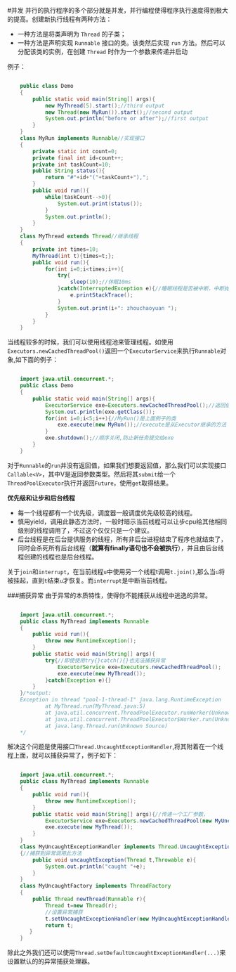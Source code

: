 #并发
并行的执行程序的多个部分就是并发，并行编程使得程序执行速度得到极大的提高。创建新执行线程有两种方法：

- 一种方法是将类声明为 `Thread` 的子类；
- 一种方法是声明实现 `Runnable` 接口的类。该类然后实现 `run` 方法。然后可以分配该类的实例，在创建 `Thread` 时作为一个参数来传递并启动

例子：

```java

    public class Demo
    {
    	public static void main(String[] args){
    		new MyThread(5).start();//third output
    		new Thread(new MyRun()).start();//second output
    		System.out.println("before or after");//first output
    	}
    }
    class MyRun implements Runnable//实现接口
    {
    	private static int count=0;
    	private final int id=count++;
    	private int taskCount=10;
    	public String status(){
    		return "#"+id+"("+taskCount+"),";
    	}
    	public void run(){
    		while(taskCount-->0){
    			System.out.print(status());
    		}
    		System.out.println();
    	}
    }
    class MyThread extends Thread//继承线程
    {
    	private int times=10;
    	MyThread(int t){times=t;};
    	public void run(){
    		for(int i=0;i<times;i++){			
    			try{
    				sleep(10);//休眠10ms
    			}catch(InterruptedException e){//睡眠线程是否被中断，中断抛出异常
    				e.printStackTrace();
    			}
    			System.out.print(i+": zhouchaoyuan ");
    		}
    	}
    }

```

当线程较多的时候，我们可以使用线程池来管理线程。如使用
`Executors.newCachedThreadPool()`返回一个`ExecutorService`来执行`Runnable`对象,如下面的例子：

```java

    import java.util.concurrent.*;
    public class Demo
    {
    	public static void main(String[] args){
    		ExecutorService exe=Executors.newCachedThreadPool();//返回值向上转型
			System.out.println(exe.getClass());
    		for(int i=0;i<5;i++){//MyRun()是上面例子的类
    			exe.execute(new MyRun());//execute是从Executor继承的方法
    		}
    		exe.shutdown();//顺序关闭,防止新任务提交给exe
    	}
    }

```

对于`Runnable`的`run`并没有返回值，如果我们想要返回值，那么我们可以实现接口`Callable<V>`，其中V是返回参数类型。然后将其`submit`给一个`ThreadPoolExecutor`执行并返回`Future`，使用`get`取得结果。

**优先级和让步和后台线程**

- 每一个线程都有一个优先级，调度器一般调度优先级较高的线程。
- 慎用yield，调用此静态方法时，一般时暗示当前线程可以让步cpu给其他相同级别的线程调用了，不过这个仅仅只是一个建议。
- 后台线程是在后台提供服务的线程，所有非后台进程结束了程序也就结束了，同时会杀死所有后台线程（**就算有finally语句也不会被执行**），并且由后台线程创建的线程也是后台线程。

关于`join`和`interrupt`，在当前线程`u`中使用另一个线程t调用`t.join()`,那么当`u`将被挂起，直到`t`结束`u`才恢复。而`interrupt`是中断当前线程。

###捕获异常
由于异常的本质特性，使得你不能捕获从线程中逃逸的异常。

```java

    import java.util.concurrent.*;
    public class MyThread implements Runnable
    {
    	public void run(){
    		throw new RuntimeException();
    	}
    	public static void main(String[] args){
    		try{//即使使用try{}catch(){}也无法捕获异常
    			ExecutorService exe=Executors.newCachedThreadPool();
    			exe.execute(new MyThread());
    		}catch(Exception e){}
    	}
    }/*output:
	Exception in thread "pool-1-thread-1" java.lang.RuntimeException
        	at MyThread.run(MyThread.java:5)
        	at java.util.concurrent.ThreadPoolExecutor.runWorker(Unknown Source)
        	at java.util.concurrent.ThreadPoolExecutor$Worker.run(Unknown Source)
        	at java.lang.Thread.run(Unknown Source)
	*/

```

解决这个问题是使用接口`Thread.UncaughtExceptionHandler`,将其附着在一个线程上面，就可以捕获异常了，例子如下：

```java

    import java.util.concurrent.*;
    public class MyThread implements Runnable
    {
    	public void run(){
    		throw new RuntimeException();
    	}
    	public static void main(String[] args){//传递一个工厂参数，
    		ExecutorService exe=Executors.newCachedThreadPool(new MyUncaughtFactory());
    		exe.execute(new MyThread());
    	}
    }
    class MyUncaughtExceptionHandler implements Thread.UncaughtExceptionHandler
    {//捕获到异常调用此方法
    	public void uncaughtException(Thread t,Throwable e){
    		System.out.println("caught "+e);
    	}
    }
    class MyUncaughtFactory implements ThreadFactory
    {
    	public Thread newThread(Runnable r){
    		Thread t=new Thread(r);
    		//设置异常捕获
    		t.setUncaughtExceptionHandler(new MyUncaughtExceptionHandler());
    		return t;
       }
    }

```

除此之外我们还可以使用`Thread.setDefaultUncaughtExceptionHandler(...)`来设置默认的的异常捕获处理器。